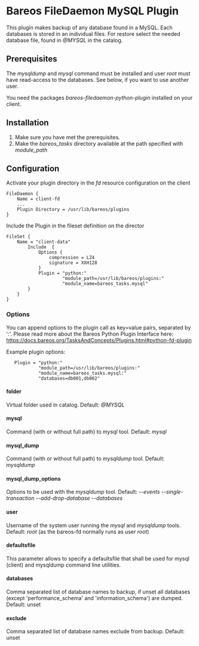 # Bareos FileDaemon MySQL Plugin
This plugin makes backup of any database found in a MySQL. Each databases is stored in an individual files.
For restore select the needed database file, found in *@MYSQL* in the catalog.

## Prerequisites
The *mysqldump* and *mysql* command must be installed and user *root* must have read-access to the databases.
See below, if you want to use another user.

You need the packages *bareos-filedaemon-python-plugin* installed on your client.

## Installation
1. Make sure you have met the prerequisites.
2. Make the *bareos_tasks* directory available at the path specified with *module_path*

## Configuration

Activate your plugin directory in the *fd* resource configuration on the client
```
FileDaemon {                          
    Name = client-fd
    ...
    Plugin Directory = /usr/lib/bareos/plugins
}
```

Include the Plugin in the fileset definition on the director
```
FileSet {
    Name = "client-data"
        Include  {
            Options {
                compression = LZ4
                signature = XXH128
            }
            Plugin = "python:"
                     "module_path=/usr/lib/bareos/plugins:"
                     "module_name=bareos_tasks.mysql"
        }
    }
}
```

### Options
You can append options to the plugin call as key=value pairs, separated by ':'.
Please read more about the Bareos Python Plugin Interface here: https://docs.bareos.org/TasksAndConcepts/Plugins.html#python-fd-plugin

Example plugin options:
```
   Plugin = "python:"
            "module_path=/usr/lib/bareos/plugins:"
            "module_name=bareos_tasks.mysql:"
            "databases=db001,db002"
```

#### folder
Virtual folder used in catalog. Default: *@MYSQL*

#### mysql
Command (with or without full path) to *mysql* tool. Default: *mysql*

#### mysql_dump
Command (with or without full path) to *mysqldump* tool. Default: *mysqldump*

#### mysql_dump_options
Options to be used with the *mysqldump* tool. Default: *--events --single-transaction --add-drop-database --databases*

#### user
Username of the system user running the *mysql* and *mysqldump* tools. Default: *root* (as the bareos-fd normally runs as user *root*)

#### defaultsfile
This parameter allows to specify a defaultsfile that shall be used for mysql (client) and mysqldump command line utilities.

#### databases
Comma separated list of database names to backup, if unset all databases (except 'performance_schema' and 'information_schema') are dumped. Default: unset

#### exclude
Comma separated list of database names exclude from backup. Default: unset
